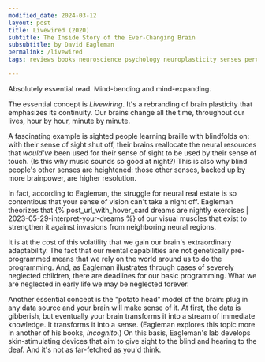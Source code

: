 ```yaml
---
modified_date: 2024-03-12
layout: post
title: Livewired (2020)
subtitle: The Inside Story of the Ever-Changing Brain
subsubtitle: by David Eagleman
permalink: /livewired
tags: reviews books neuroscience psychology neuroplasticity senses perception

---
```


Absolutely essential read.
Mind-bending and mind-expanding.
<!--more-->

The essential concept is _Livewiring_.
It's a rebranding of brain plasticity that emphasizes its continuity.
Our brains change all the time, throughout our lives, hour by hour, minute by minute.

A fascinating example is sighted people learning braille with blindfolds on: with their sense of sight shut off, their brains reallocate the neural resources that _would've_ been used for their sense of sight to be used by their sense of touch.
(Is this why music sounds so good at night?)
This is also why blind people's other senses are heightened: those other senses, backed up by more brainpower, are higher resolution.

In fact, according to Eagleman, the struggle for neural real estate is so contentious that your sense of vision can't take a night off.
Eagleman theorizes that {% post_url_with_hover_card dreams are nightly exercises | 2023-05-29-interpret-your-dreams %} of our visual muscles that exist to strengthen it against invasions from neighboring neural regions.

It is at the cost of this volatility that we gain our brain's extraordinary adaptability.
The fact that our mental capabilities are not genetically pre-programmed means that we rely on the world around us to do the programming.
And, as Eagleman illustrates through cases of severely neglected children, there are deadlines for our basic programming.
What we are neglected in early life we may be neglected forever.

Another essential concept is the "potato head" model of the brain: plug in any data source and your brain will make sense of it.
At first, the data is gibberish, but eventually your brain transforms it into a stream of immediate knowledge.
It transforms it into a sense.
(Eagleman explores this topic more in another of his books, _Incognito_.)
On this basis, Eagleman's lab develops skin-stimulating devices that aim to give sight to the blind and hearing to the deaf.
And it's not as far-fetched as you'd think.
